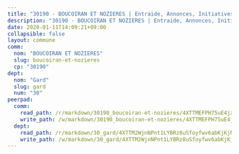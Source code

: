 ```yaml
---
title: "30190 - BOUCOIRAN ET NOZIERES | Entraide, Annonces, Initiatives"
description: "30190 - BOUCOIRAN ET NOZIERES | Entraide, Annonces, Initiatives"
date: 2020-01-11T14:09:21+09:00
collapsible: false
layout: commune
comm:
  nom: "BOUCOIRAN ET NOZIERES"
  slug: boucoiran-et-nozieres
  cp: "30190"
dept:
  nom: "Gard"
  slug: gard
  num: "30"
peerpad:
  comm:
    read_path: /r/markdown/30190_boucoiran-et-nozieres/4XTTMEFPH75uE4jxvVN62w8BzjjjNUu4MBHrVwPLXw9sw7u4s
    write_path: /w/markdown/30190_boucoiran-et-nozieres/4XTTMEFPH75uE4jxvVN62w8BzjjjNUu4MBHrVwPLXw9sw7u4s-K3TgUoCauE89Mq1mt6vJ6pdteiPTGA4go2FGkd7Yp36xvgGbcjw1sDV6GjY792GRKJVepdzE41rFnM19eg3BNFFh46Mf4yu5PPtfiCovF8YhEbucbW258xYM6gJ89J3wEwnc4oa7
  dept:
    read_path: /r/markdown/30_gard/4XTTM2WjnNPnt1LYBRz8uSfoyfwv6abKjKjNdBGxuvymmgvkj
    write_path: /w/markdown/30_gard/4XTTM2WjnNPnt1LYBRz8uSfoyfwv6abKjKjNdBGxuvymmgvkj-K3TgUpCvFefN2LRJ7huXqVovWWqmjJgEMWkVs9s4fhfrGjyZZK9z4gxyddycCKs6S9BWFUcJqqZYCKuxj79SWNiGiob7Xchr25rMmkVQhAFrAwBxAqY3T99GTsQfKxLrXrnx3pGK
---
```


